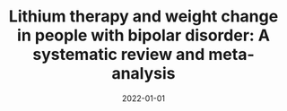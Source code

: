 ---
title: 'Lithium therapy and weight change in people with bipolar disorder: A systematic
  review and meta-analysis'
authors:
- Susana Gomes-da-Costa
- Wolfgang Marx
- admin
- Gerard Anmella
- Andrea Murru
- Maria Teresa Pons-Cabrera
- Anna Gimenez-Palomo
- Felipe Gutierrez-Arango
- Cristian Daniel Llach
- Giovanna Fico
- Georgios D Kotzalidis
- Marc Valentí 
- Eduard Vieta
- Isabella Pacchiarotti
date: '2022-01-01'
publishDate: '2023-11-10T22:13:28.805630Z'
publication_types:
- '2'
---